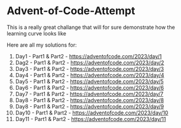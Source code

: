 # Advent-of-Code-Attempt

This is a really great challange that will for sure demonstrate how the learning curve looks like

Here are all my solutions for: 
1. Day1 - Part1 & Part2 - https://adventofcode.com/2023/day/1
2. Dag2 - Part1 & Part2 - https://adventofcode.com/2023/day/2
3. Day3 - Part1 & Part2 - https://adventofcode.com/2023/day/3
4. Day4 - Part1 & Part2 - https://adventofcode.com/2023/day/4
5. Day5 - Part1 & Part2 - https://adventofcode.com/2023/day/5
6. Day6 - Part1 & Part2 - https://adventofcode.com/2023/day/6
7. Day7 - Part1 & Part2 - https://adventofcode.com/2023/day/7
8. Day8 - Part1 & Part2 - https://adventofcode.com/2023/day/8
9. Day8 - Part1 & Part2 - https://adventofcode.com/2023/day/9
10. Day10 - Part1 & Part2 - https://adventofcode.com/2023/day/10
11.  Day11 - Part1 & Part2 - https://adventofcode.com/2023/day/11
